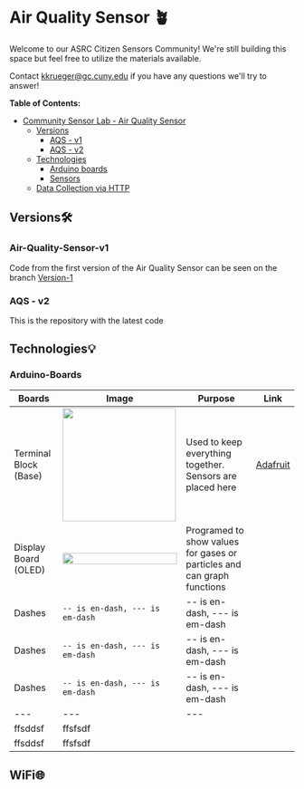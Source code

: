 # Air Quality Sensor 🪴 

 Welcome to our ASRC Citizen Sensors Community! We're still building this space but feel free to utilize the materials available.  

Contact  [kkrueger@gc.cuny.edu](mailto:kkrueger@gc.cuny.edu)  if you have any questions we'll try to answer!

**Table of Contents:**

   * [Community Sensor Lab - Air Quality Sensor](#floodsense-project-sensor-experiments)
      * [Versions ](#versions🛠)
        * [AQS - v1](#air-quality-sensor-v1)
        * [AQS - v2](#air-quality-sensor-v2)
      * [Technologies](#sensor-technologies)
         * [Arduino boards](#arduino-boards)
         * [Sensors](#sensors)
      * [Data Collection via HTTP](#experiment-reports)

## Versions🛠
### Air-Quality-Sensor-v1
Code from the first version of the Air Quality Sensor can be seen on the branch [Version-1](https://github.com/Community-Sensor-Lab/Air-Quality-Sensor/tree/Version-1)
### AQS - v2
This is the repository with the latest code
## Technologies💡
### Arduino-Boards

|    Boards    |Image|       Purpose           | Link |
|----------------|-------------------------------|-----------------------------|----------------------------|
|Terminal Block (Base)| <img src="https://media.digikey.com/Photos/Adafruit%20Industries%20LLC/2926-Contents.jpg" width="200" height = "200" >  |Used to keep everything together. Sensors are placed here      |[Adafruit](https://www.digikey.com/en/products/detail/adafruit-industries-llc/2926/5959339?s=N4IgTCBcDaIGYFMCGAXAFggTgdwJYDsBzAAhSwFsCkAbYgI2oHsBjAaxAF0BfIA)
|Display Board (OLED)| <img src="https://media.digikey.com/Photos/Adafruit%20Industries%20LLC/MFG_2900.jpg" width = 100% >    |Programed to show values for gases or particles and can graph functions|
|Dashes          |`-- is en-dash, --- is em-dash`|-- is en-dash, --- is em-dash|
|Dashes          |`-- is en-dash, --- is em-dash`|-- is en-dash, --- is em-dash|
|Dashes          |`-- is en-dash, --- is em-dash`|-- is en-dash, --- is em-dash|
| --- |---| ---|
| ffsddsf | ffsfsdf |
| ffsddsf | ffsfsdf |
## WiFi🌐          
